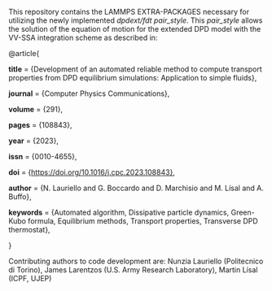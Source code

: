 This repository contains the LAMMPS EXTRA-PACKAGES necessary for utilizing the newly implemented *dpdext/fdt pair_style*. This *pair_style* allows the solution of the equation of motion for the extended DPD model with the VV-SSA integration scheme as described in:

@article{

**title** = {Development of an automated reliable method to compute transport properties from DPD equilibrium simulations: Application to simple fluids},

**journal** = {Computer Physics Communications},

**volume** = {291},

**pages** = {108843},

**year** = {2023},

**issn** = {0010-4655},

**doi** = {https://doi.org/10.1016/j.cpc.2023.108843},

**author** = {N. Lauriello and G. Boccardo and D. Marchisio and M. Lísal and A. Buffo},

**keywords** = {Automated algorithm, Dissipative particle dynamics, Green-Kubo formula, Equilibrium methods, Transport properties, Transverse DPD thermostat},

}


Contributing authors to code development are: Nunzia Lauriello (Politecnico di Torino), James Larentzos (U.S. Army Research Laboratory), Martin Lísal (ICPF, UJEP)
